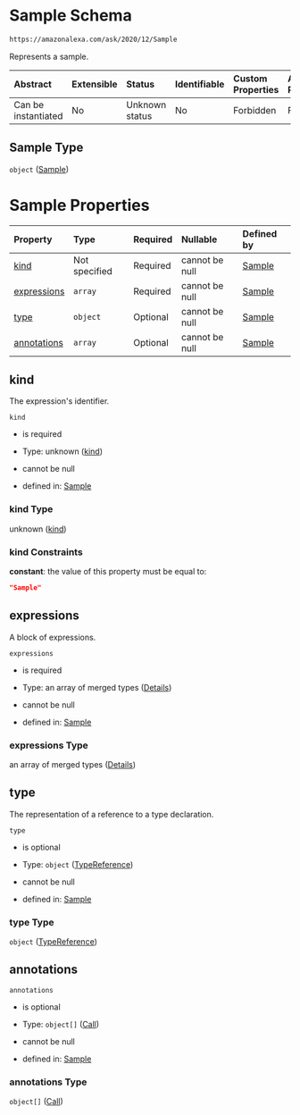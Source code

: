 # Sample Schema

```txt
https://amazonalexa.com/ask/2020/12/Sample
```

Represents a sample.

| Abstract            | Extensible | Status         | Identifiable | Custom Properties | Additional Properties | Access Restrictions | Defined In                                                      |
| :------------------ | :--------- | :------------- | :----------- | :---------------- | :-------------------- | :------------------ | :-------------------------------------------------------------- |
| Can be instantiated | No         | Unknown status | No           | Forbidden         | Forbidden             | none                | [Sample.json](../../schemas/Sample.json "open original schema") |

## Sample Type

`object` ([Sample](sample.md))

# Sample Properties

| Property                    | Type          | Required | Nullable       | Defined by                                                                                                                   |
| :-------------------------- | :------------ | :------- | :------------- | :--------------------------------------------------------------------------------------------------------------------------- |
| [kind](#kind)               | Not specified | Required | cannot be null | [Sample](sample-properties-kind.md "https://amazonalexa.com/ask/2020/12/Sample#/properties/kind")                            |
| [expressions](#expressions) | `array`       | Required | cannot be null | [Sample](condition-properties-sampleblock-1.md "https://amazonalexa.com/ask/2020/12/SampleBlock#/properties/expressions")    |
| [type](#type)               | `object`      | Optional | cannot be null | [Sample](actiondeclaration-properties-typereference.md "https://amazonalexa.com/ask/2020/12/TypeReference#/properties/type") |
| [annotations](#annotations) | `array`       | Optional | cannot be null | [Sample](sample-properties-annotations.md "https://amazonalexa.com/ask/2020/12/Sample#/properties/annotations")              |

## kind

The expression's identifier.

`kind`

*   is required

*   Type: unknown ([kind](sample-properties-kind.md))

*   cannot be null

*   defined in: [Sample](sample-properties-kind.md "https://amazonalexa.com/ask/2020/12/Sample#/properties/kind")

### kind Type

unknown ([kind](sample-properties-kind.md))

### kind Constraints

**constant**: the value of this property must be equal to:

```json
"Sample"
```

## expressions

A block of expressions.

`expressions`

*   is required

*   Type: an array of merged types ([Details](sampleblock-items.md))

*   cannot be null

*   defined in: [Sample](condition-properties-sampleblock-1.md "https://amazonalexa.com/ask/2020/12/SampleBlock#/properties/expressions")

### expressions Type

an array of merged types ([Details](sampleblock-items.md))

## type

The representation of a reference to a type declaration.

`type`

*   is optional

*   Type: `object` ([TypeReference](actiondeclaration-properties-typereference.md))

*   cannot be null

*   defined in: [Sample](actiondeclaration-properties-typereference.md "https://amazonalexa.com/ask/2020/12/TypeReference#/properties/type")

### type Type

`object` ([TypeReference](actiondeclaration-properties-typereference.md))

## annotations



`annotations`

*   is optional

*   Type: `object[]` ([Call](actiondeclaration-properties-annotations-call.md))

*   cannot be null

*   defined in: [Sample](sample-properties-annotations.md "https://amazonalexa.com/ask/2020/12/Sample#/properties/annotations")

### annotations Type

`object[]` ([Call](actiondeclaration-properties-annotations-call.md))

